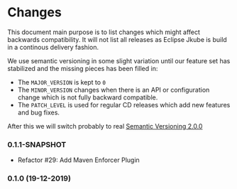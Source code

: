 # Changes

This document main purpose is to list changes which might affect backwards compatibility. It will not list all releases as Eclipse Jkube is build in a continous delivery fashion.

We use semantic versioning in some slight variation until our feature set has stabilized and the missing pieces has been filled in:

* The `MAJOR_VERSION` is kept to `0`
* The `MINOR_VERSION` changes when there is an API or configuration change which is not fully backward compatible.
* The `PATCH_LEVEL` is used for regular CD releases which add new features and bug fixes.

After this we will switch probably to real [Semantic Versioning 2.0.0](http://semver.org/)

### 0.1.1-SNAPSHOT

* Refactor #29: Add Maven Enforcer Plugin

### 0.1.0 (19-12-2019)
